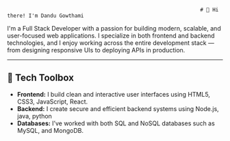                                                                    # 👋 Hi there! I'm Dandu Gowthami

I'm a Full Stack Developer with a passion for building modern, scalable, and user-focused web applications. I specialize in both frontend and backend technologies, and I enjoy working across the entire development stack — from designing responsive UIs to deploying APIs in production.

---

## 🧰 Tech Toolbox

- **Frontend:** I build clean and interactive user interfaces using HTML5, CSS3, JavaScript, React.
- **Backend:** I create secure and efficient backend systems using Node.js, java, python
- **Databases:** I’ve worked with both SQL and NoSQL databases such as MySQL, and MongoDB.
